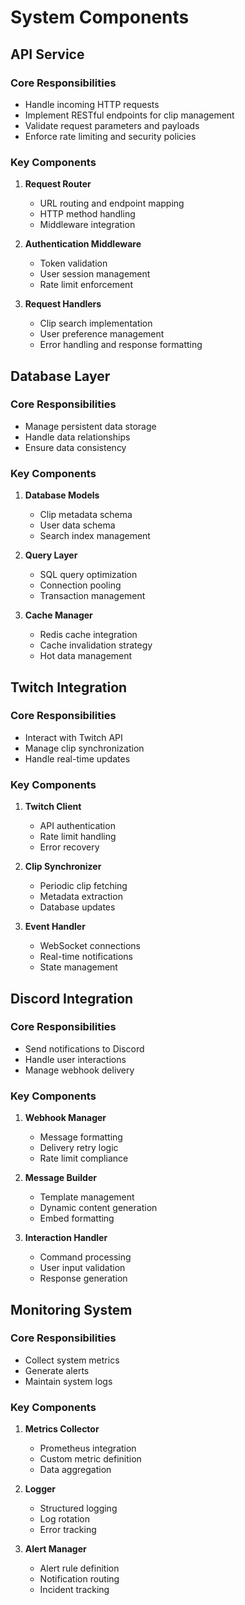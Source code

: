# System Components

## API Service

### Core Responsibilities
- Handle incoming HTTP requests
- Implement RESTful endpoints for clip management
- Validate request parameters and payloads
- Enforce rate limiting and security policies

### Key Components
1. **Request Router**
   - URL routing and endpoint mapping
   - HTTP method handling
   - Middleware integration

2. **Authentication Middleware**
   - Token validation
   - User session management
   - Rate limit enforcement

3. **Request Handlers**
   - Clip search implementation
   - User preference management
   - Error handling and response formatting

## Database Layer

### Core Responsibilities
- Manage persistent data storage
- Handle data relationships
- Ensure data consistency

### Key Components
1. **Database Models**
   - Clip metadata schema
   - User data schema
   - Search index management

2. **Query Layer**
   - SQL query optimization
   - Connection pooling
   - Transaction management

3. **Cache Manager**
   - Redis cache integration
   - Cache invalidation strategy
   - Hot data management

## Twitch Integration

### Core Responsibilities
- Interact with Twitch API
- Manage clip synchronization
- Handle real-time updates

### Key Components
1. **Twitch Client**
   - API authentication
   - Rate limit handling
   - Error recovery

2. **Clip Synchronizer**
   - Periodic clip fetching
   - Metadata extraction
   - Database updates

3. **Event Handler**
   - WebSocket connections
   - Real-time notifications
   - State management

## Discord Integration

### Core Responsibilities
- Send notifications to Discord
- Handle user interactions
- Manage webhook delivery

### Key Components
1. **Webhook Manager**
   - Message formatting
   - Delivery retry logic
   - Rate limit compliance

2. **Message Builder**
   - Template management
   - Dynamic content generation
   - Embed formatting

3. **Interaction Handler**
   - Command processing
   - User input validation
   - Response generation

## Monitoring System

### Core Responsibilities
- Collect system metrics
- Generate alerts
- Maintain system logs

### Key Components
1. **Metrics Collector**
   - Prometheus integration
   - Custom metric definition
   - Data aggregation

2. **Logger**
   - Structured logging
   - Log rotation
   - Error tracking

3. **Alert Manager**
   - Alert rule definition
   - Notification routing
   - Incident tracking